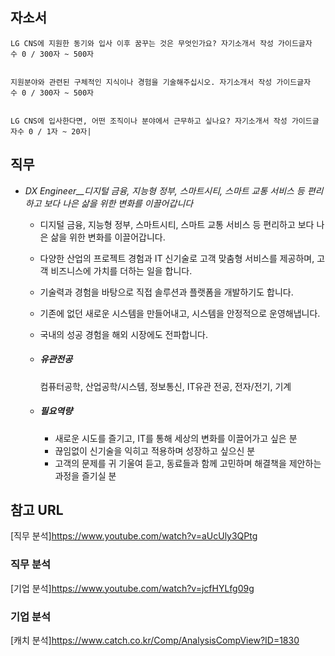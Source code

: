 

## 자소서
```
LG CNS에 지원한 동기와 입사 이후 꿈꾸는 것은 무엇인가요? 자기소개서 작성 가이드글자수 0 / 300자 ~ 500자


지원분야와 관련된 구체적인 지식이나 경험을 기술해주십시오. 자기소개서 작성 가이드글자수 0 / 300자 ~ 500자


LG CNS에 입사한다면, 어떤 조직이나 분야에서 근무하고 싶나요? 자기소개서 작성 가이드글자수 0 / 1자 ~ 20자|

```

## 직무
- _DX Engineer__디지털 금융, 지능형 정부, 스마트시티, 스마트 교통 서비스 등 편리하고 보다 나은 삶을 위한 변화를 이끌어갑니다_
    
    - 디지털 금융, 지능형 정부, 스마트시티, 스마트 교통 서비스 등 편리하고 보다 나은 삶을 위한 변화를 이끌어갑니다.  
    - 다양한 산업의 프로젝트 경험과 IT 신기술로 고객 맞춤형 서비스를 제공하며, 고객 비즈니스에 가치를 더하는 일을 합니다.  
    - 기술력과 경험을 바탕으로 직접 솔루션과 플랫폼을 개발하기도 합니다.  
    - 기존에 없던 새로운 시스템을 만들어내고, 시스템을 안정적으로 운영해냅니다.  
    - 국내의 성공 경험을 해외 시장에도 전파합니다.
    
    - ##### 유관전공
        
        컴퓨터공학, 산업공학/시스템, 정보통신, IT유관 전공, 전자/전기, 기계
        
    - ##### 필요역량
        
        - 새로운 시도를 즐기고, IT를 통해 세상의 변화를 이끌어가고 싶은 분  
        - 끊임없이 신기술을 익히고 적용하며 성장하고 싶으신 분  
        - 고객의 문제를 귀 기울여 듣고, 동료들과 함께 고민하며 해결책을 제안하는 과정을 즐기실 분

## 참고 URL
[직무 분석]https://www.youtube.com/watch?v=aUcUly3QPtg
### 직무 분석

[기업 분석]https://www.youtube.com/watch?v=jcfHYLfg09g

### 기업 분석

[캐치 분석]https://www.catch.co.kr/Comp/AnalysisCompView?ID=1830




